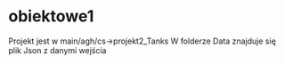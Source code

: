 # obiektowe1

Projekt jest w main/agh/cs->projekt2_Tanks
W folderze Data znajduje się plik Json z danymi wejścia
